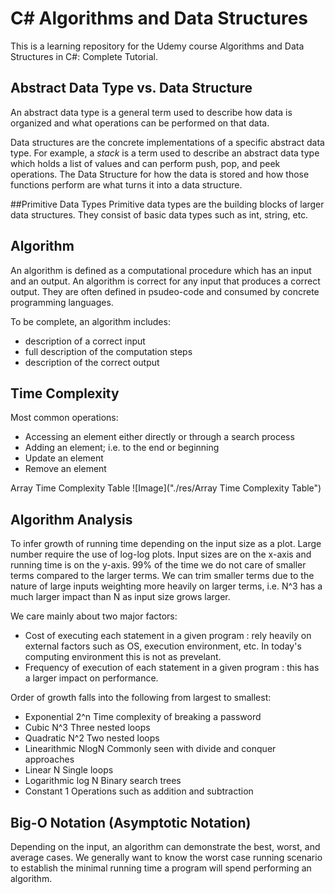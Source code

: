 # C# Algorithms and Data Structures
This is a learning repository for the Udemy course Algorithms and Data Structures in C#: Complete Tutorial.

## Abstract Data Type vs. Data Structure
An abstract data type is a general term used to describe how data is organized and what operations can be performed on that data.

Data structures are the concrete implementations of a specific abstract data type.  For example, a _stack_ is a term used to 
describe an abstract data type which holds a list of values and can perform push, pop, and peek operations.  The Data Structure for 
how the data is stored and how those functions perform are what turns it into a data structure.

##Primitive Data Types
Primitive data types are the building blocks of larger data structures.  They consist of basic data types such as int, string, etc.

## Algorithm
An algorithm is defined as a computational procedure which has an input and an output.  An algorithm is correct for any input that produces a correct output.  They are often defined in psudeo-code and consumed by concrete programming languages.

To be complete, an algorithm includes:
* description of a correct input
* full description of the computation steps
* description of the correct output

## Time Complexity 
Most common operations:
* Accessing an element either directly or through a search process
* Adding an element; i.e. to the end or beginning
* Update an element
* Remove an element 

Array Time Complexity Table
![Image]("./res/Array Time Complexity Table")

## Algorithm Analysis
To infer growth of running time depending on the input size as a plot.  Large number require the use of log-log plots.  Input sizes are on the x-axis and running time is on the y-axis. 99% of the time we do not care of smaller terms compared to the larger terms.  We can trim smaller terms due to the nature of large inputs weighting more heavily on larger terms, i.e. N^3 has a much larger impact than N as input size grows larger.

We care mainly about two major factors: 
* Cost of executing each statement in a given program : rely heavily on external factors such as OS, execution environment, etc.  In today's computing environment this is not as prevelant.
* Frequency of execution of each statement in a given program : this has a larger impact on performance.

Order of growth falls into the following from largest to smallest:
* Exponential           2^n             Time complexity of breaking a password
* Cubic                 N^3             Three nested loops
* Quadratic             N^2             Two nested loops
* Linearithmic          NlogN           Commonly seen with divide and conquer approaches
* Linear                N               Single loops
* Logarithmic           log N           Binary search trees
* Constant              1               Operations such as addition and subtraction

## Big-O Notation (Asymptotic Notation)
Depending on the input, an algorithm can demonstrate the best, worst, and average cases.  We generally want to know the worst case running scenario to establish the minimal running time a program will spend performing an algorithm.

